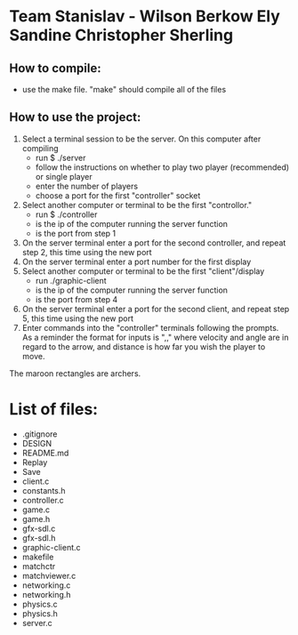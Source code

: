 # Team Stanislav - Wilson Berkow Ely Sandine Christopher Sherling
## How to compile:
+ use the make file. "make" should compile all of the files
## How to use the project:
1. Select a terminal session to be the server. On this computer after compiling
    * run $ ./server 
    * follow the instructions on whether to play two player (recommended) or single player
    * enter the number of players
    * choose a port for the first "controller" socket
2. Select another computer or terminal to be the first "controllor." 
    * run $ ./controller <ip> <port>
    * <ip> is the ip of the computer running the server function
    * <port> is the port from step 1
3. On the server terminal enter a port for the second controller, and repeat step 2, this time using the new port
4. On the server terminal enter a port number for the first display
5. Select another computer or terminal to be the first "client"/display
    * run ./graphic-client <ip> <port>
    * <ip> is the ip of the computer running the server function
    * <port> is the port from step 4
6. On the server terminal enter a port for the second client, and repeat step 5, this time using the new port
7. Enter commands into the "controller" terminals following the prompts. As a reminder the format for inputs is "<velocity>,<angle>,<distance>" where velocity and angle are in regard to the arrow, and distance is how far you wish the player to move.

The maroon rectangles are archers.

# List of files:
+ .gitignore
+ DESIGN
+ README.md
+ Replay
+ Save
+ client.c
+ constants.h
+ controller.c
+ game.c
+ game.h
+ gfx-sdl.c
+ gfx-sdl.h
+ graphic-client.c
+ makefile
+ matchctr
+ matchviewer.c
+ networking.c
+ networking.h
+ physics.c
+ physics.h
+ server.c
